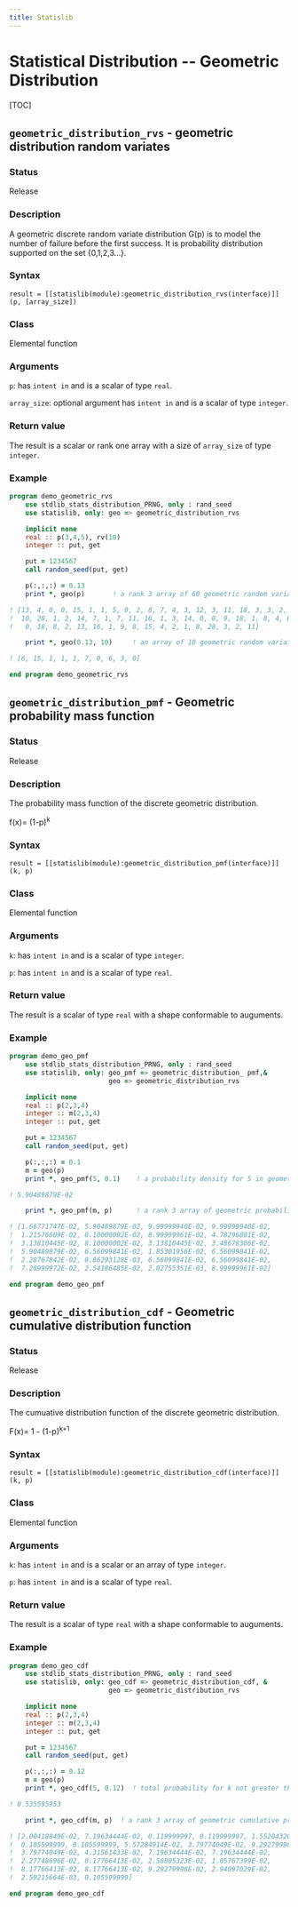 ```yaml
---
title: Statislib
---
```


# Statistical Distribution -- Geometric Distribution

[TOC]


## `geometric_distribution_rvs` - geometric distribution random variates

### Status

Release

### Description

A geometric discrete random variate distribution G(p) is to model the number of failure before the first success. It is probability distribution supported on the set {0,1,2,3...}.

### Syntax

`result = [[statislib(module):geometric_distribution_rvs(interface)]](p, [array_size])`

### Class

Elemental function

### Arguments

`p`: has `intent in` and is a scalar of type `real`.

`array_size`: optional argument has `intent in` and is a scalar of type `integer`.

### Return value

The result is a scalar or rank one array with a size of `array_size` of type `integer`.

### Example

```fortran
program demo_geometric_rvs
    use stdlib_stats_distribution_PRNG, only : rand_seed
    use statislib, only: geo => geometric_distribution_rvs

    implicit none
    real :: p(3,4,5), rv(10)
    integer :: put, get

    put = 1234567
    call random_seed(put, get)

    p(:,:,:) = 0.13
    print *, geo(p)       ! a rank 3 array of 60 geometric random variate

! [13, 4, 0, 0, 15, 1, 1, 5, 9, 2, 8, 7, 4, 3, 12, 3, 11, 18, 3, 3, 2,
!  10, 28, 1, 2, 14, 7, 1, 7, 11, 16, 1, 3, 14, 0, 0, 9, 18, 1, 8, 4, 6,
!   0, 18, 8, 2, 13, 16, 1, 9, 8, 15, 4, 2, 1, 8, 28, 3, 2, 11]

    print *, geo(0.13, 10)     ! an array of 10 geometric random variates

! [6, 15, 1, 1, 1, 7, 0, 6, 3, 0]

end program demo_geometric_rvs
```

## `geometric_distribution_pmf` - Geometric probability mass function

### Status

Release

### Description

The probability mass function of the discrete geometric distribution.

f(x)= (1-p)<sup>k</sup>

### Syntax

`result = [[statislib(module):geometric_distribution_pmf(interface)]](k, p)`

### Class

Elemental function

### Arguments

`k`: has `intent in` and is a scalar of type `integer`.

`p`: has `intent in` and is a scalar of type `real`.


### Return value

The result is a scalar of type `real` with a shape conformable to auguments.

### Example

```fortran
program demo_geo_pmf
    use stdlib_stats_distribution_PRNG, only : rand_seed
    use statislib, only: geo_pmf => geometric_distribution_ pmf,&
                         geo => geometric_distribution_rvs

    implicit none
    real :: p(2,3,4)
    integer :: m(2,3,4)
    integer :: put, get

    put = 1234567
    call random_seed(put, get)

    p(:,:,:) = 0.1
    m = geo(p)
    print *, geo_pmf(5, 0.1)    ! a probability density for 5 in geometric

! 5.90489879E-02

    print *, geo_pmf(m, p)      ! a rank 3 array of geometric probability density

! [1.66771747E-02, 5.90489879E-02, 9.99999940E-02, 9.99999940E-02,
!  1.21576609E-02, 8.10000002E-02, 8.99999961E-02, 4.78296801E-02,
!  3.13810445E-02, 8.10000002E-02, 3.13810445E-02, 3.48678306E-02,
!  5.90489879E-02, 6.56099841E-02, 1.85301956E-02, 6.56099841E-02,
!  2.28767842E-02, 8.86293128E-03, 6.56099841E-02, 6.56099841E-02,
!  7.28999972E-02, 2.54186485E-02, 2.02755351E-03, 8.99999961E-02]

end program demo_geo_pmf
```

## `geometric_distribution_cdf` - Geometric cumulative distribution function

### Status

Release

### Description

The cumuative distribution function of the discrete geometric distribution.

F(x)= 1 - (1-p)<sup>k+1</sup>

### Syntax

`result = [[statislib(module):geometric_distribution_cdf(interface)]](k, p)`

### Class

Elemental function

### Arguments

`k`: has `intent in` and is a scalar or an array of type `integer`.

`p`: has `intent in` and is a scalar of type `real`.

### Return value

The result is a scalar of type `real` with a shape conformable to auguments.

### Example

```fortran
program demo_geo_cdf
    use stdlib_stats_distribution_PRNG, only : rand_seed
    use statislib, only: geo_cdf => geometric_distribution_cdf, &
                         geo => geometric_distribution_rvs

    implicit none
    real :: p(2,3,4)
    integer :: m(2,3,4)
    integer :: put, get

    put = 1234567
    call random_seed(put, get)

    p(:,:,:) = 0.12
    m = geo(p)
    print *, geo_cdf(5, 0.12)  ! total probability for k not greater than 5

! 0.535595953

    print *, geo_cdf(m, p)  ! a rank 3 array of geometric cumulative probability

! [2.00418849E-02, 7.19634444E-02, 0.119999997, 0.119999997, 1.55204320E-02,
!  0.105599999, 0.105599999, 5.57284914E-02, 3.79774049E-02, 9.29279998E-02,
!  3.79774049E-02, 4.31561433E-02, 7.19634444E-02, 7.19634444E-02,
!  2.27748696E-02, 8.17766413E-02, 2.58805323E-02, 1.05767399E-02,
!  8.17766413E-02, 8.17766413E-02, 9.29279998E-02, 2.94097029E-02,
!  2.59215664E-03, 0.105599999]

end program demo_geo_cdf
```
